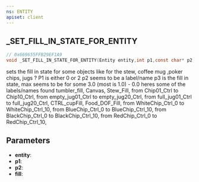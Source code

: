 ```yaml
---
ns: ENTITY
apiset: client
---
```

## _SET_FILL_IN_STATE_FOR_ENTITY

```c
// 0x669655FFB29EF1A9
void _SET_FILL_IN_STATE_FOR_ENTITY(Entity entity,int p1,const char* p2,float fill);
```

sets the fill in state for some objects like for the stew, coffee mug ,poker chips, jugs ? P1 is either 0 or 2 p2 seems to be a label/name p3 is the fill in state, max seems to be for some 3.0 (most is 1.0) - 0.0
heres some of the labels/names found 
tumbler_fill, Canvas, Stew_Fill, from Chip01_Ctrl to Chip10_Ctrl, from empty_jug01_Ctrl to empty_jug20_Ctrl, from full_jug01_Ctrl to full_jug20_Ctrl, CTRL_cupFill, Food_DOF_Fill, from WhiteChip_Ctrl_0 to WhiteChip_Ctrl_10, from BlueChip_Ctrl_0 to BlueChip_Ctrl_10, from BlackChip_Ctrl_0 to BlackChip_Ctrl_10, from RedChip_Ctrl_0 to RedChip_Ctrl_10,

## Parameters
* **entity**:
* **p1**:
* **p2**:
* **fill**:



